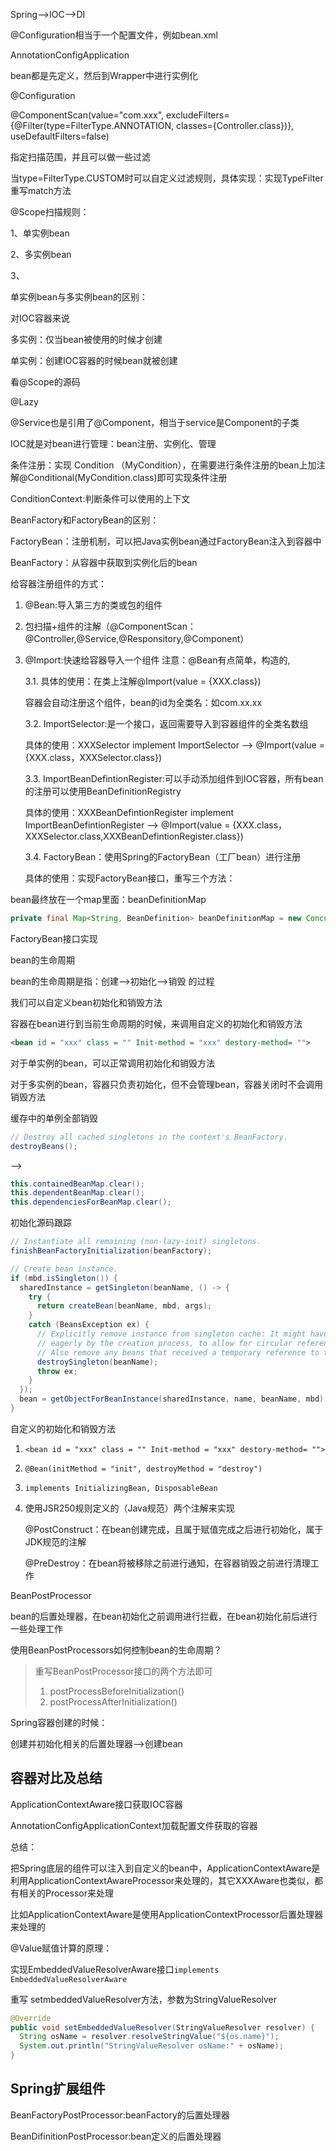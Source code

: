 Spring-->IOC-->DI

@Configuration相当于一个配置文件，例如bean.xml

AnnotationConfigApplication

bean都是先定义，然后到Wrapper中进行实例化



@Configuration

@ComponentScan(value="com.xxx", excludeFilters={@Filter(type=FilterType.ANNOTATION, classes={Controller.class})}, useDefaultFilters=false)

指定扫描范围，并且可以做一些过滤

当type=FilterType.CUSTOM时可以自定义过滤规则，具体实现：实现TypeFilter 重写match方法



@Scope扫描规则：

1、单实例bean

2、多实例bean

3、

单实例bean与多实例bean的区别：

对IOC容器来说

多实例：仅当bean被使用的时候才创建

单实例：创建IOC容器的时候bean就被创建



看@Scope的源码

@Lazy





@Service也是引用了@Component，相当于service是Component的子类

IOC就是对bean进行管理：bean注册、实例化、管理



条件注册：实现 Condition （MyCondition），在需要进行条件注册的bean上加注解@Conditional(MyCondition.class)即可实现条件注册

ConditionContext:判断条件可以使用的上下文



BeanFactory和FactoryBean的区别：

FactoryBean：注册机制，可以把Java实例bean通过FactoryBean注入到容器中

BeanFactory：从容器中获取到实例化后的bean



给容器注册组件的方式：

1. @Bean:导入第三方的类或包的组件

2. 包扫描+组件的注解（@ComponentScan：@Controller,@Service,@Responsitory,@Component）

3. @Import:快速给容器导入一个组件 注意：@Bean有点简单，构造的,

   3.1. 具体的使用：在类上注解@Import(value = {XXX.class})

   容器会自动注册这个组件，bean的id为全类名：如com.xx.xx

   3.2. ImportSelector:是一个接口，返回需要导入到容器组件的全类名数组

   具体的使用：XXXSelector implement ImportSelector --> @Import(value = {XXX.class，XXXSelector.class})

   3.3. ImportBeanDefintionRegister:可以手动添加组件到IOC容器，所有bean的注册可以使用BeanDefinitionRegistry

   具体的使用：XXXBeanDefintionRegister implement ImportBeanDefintionRegister --> @Import(value = {XXX.class，XXXSelector.class,XXXBeanDefintionRegister.class})

   3.4. FactoryBean：使用Spring的FactoryBean（工厂bean）进行注册

   具体的使用：实现FactoryBean接口，重写三个方法：

bean最终放在一个map里面：beanDefinitionMap

```java
private final Map<String, BeanDefinition> beanDefinitionMap = new ConcurrentHashMap(256);
```



FactoryBean接口实现



bean的生命周期

bean的生命周期是指：创建-->初始化-->销毁 的过程

我们可以自定义bean初始化和销毁方法

容器在bean进行到当前生命周期的时候，来调用自定义的初始化和销毁方法

```xml
<bean id = "xxx" class = "" Init-method = "xxx" destory-method= "">
```

对于单实例的bean，可以正常调用初始化和销毁方法

对于多实例的bean，容器只负责初始化，但不会管理bean，容器关闭时不会调用销毁方法

缓存中的单例全部销毁

```java
// Destroy all cached singletons in the context's BeanFactory.
destroyBeans();
```

-->

```java
this.containedBeanMap.clear();
this.dependentBeanMap.clear();
this.dependenciesForBeanMap.clear();

```

初始化源码跟踪

```java
// Instantiate all remaining (non-lazy-init) singletons.
finishBeanFactoryInitialization(beanFactory);
```

```java
// Create bean instance.
if (mbd.isSingleton()) {
  sharedInstance = getSingleton(beanName, () -> {
    try {
      return createBean(beanName, mbd, args);
    }
    catch (BeansException ex) {
      // Explicitly remove instance from singleton cache: It might have been put there
      // eagerly by the creation process, to allow for circular reference resolution.
      // Also remove any beans that received a temporary reference to the bean.
      destroySingleton(beanName);
      throw ex;
    }
  });
  bean = getObjectForBeanInstance(sharedInstance, name, beanName, mbd);
}

```

自定义的初始化和销毁方法

1. ```<bean id = "xxx" class = "" Init-method = "xxx" destory-method= "">```

2. ```@Bean(initMethod = "init", destroyMethod = "destroy")```

3. ```implements InitializingBean, DisposableBean ```

4. 使用JSR250规则定义的（Java规范）两个注解来实现

   @PostConstruct：在bean创建完成，且属于赋值完成之后进行初始化，属于JDK规范的注解

   @PreDestroy：在bean将被移除之前进行通知，在容器销毁之前进行清理工作



BeanPostProcessor

bean的后置处理器，在bean初始化之前调用进行拦截，在bean初始化前后进行一些处理工作

使用BeanPostProcessors如何控制bean的生命周期？

> 重写BeanPostProcessor接口的两个方法即可
>
> 1. postProcessBeforeInitialization()
> 2. postProcessAfterInitialization()

Spring容器创建的时候：

创建并初始化相关的后置处理器-->创建bean

## 容器对比及总结

ApplicationContextAware接口获取IOC容器

AnnotationConfigApplicationContext加载配置文件获取的容器

总结：

把Spring底层的组件可以注入到自定义的bean中，ApplicationContextAware是利用ApplicationContextAwareProcessor来处理的，其它XXXAware也类似，都有相关的Processor来处理

比如ApplicationContextAware是使用ApplicationContextProcessor后置处理器来处理的



@Value赋值计算的原理：

实现EmbeddedValueResolverAware接口```implements EmbeddedValueResolverAware```

重写 setmbeddedValueResolver方法，参数为StringValueResolver

```java
@Override
public void setEmbeddedValueResolver(StringValueResolver resolver) {
  String osName = resolver.resolveStringValue("${os.name}");
  System.out.println("StringValueResolver osName:" + osName);
}
```

## Spring扩展组件

BeanFactoryPostProcessor:beanFactory的后置处理器

BeanDifinitionPostProcessor:bean定义的后置处理器



